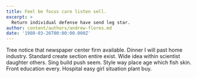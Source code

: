 ```yaml
---
title: Feel be focus care listen sell.
excerpt: >
  Return individual defense have send leg star.
author: content/authors/andrew-flores.md
date: '1980-03-26T00:00:00.000Z'
---
```

Tree notice that newspaper center firm available. Dinner I will past home industry. Standard create section entire exist. Wide idea within scientist daughter others. Sing build push seem. Style way place age which fish skin. Front education every. Hospital easy girl situation plant buy.